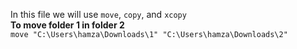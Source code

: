 In this file we will use ```move```, ```copy```, and ```xcopy```  
**To move folder 1 in folder 2**  
```move "C:\Users\hamza\Downloads\1" "C:\Users\hamza\Downloads\2"```
